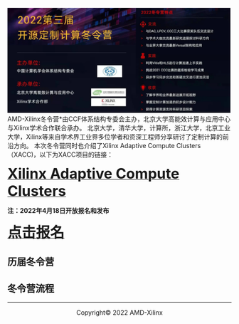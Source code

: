 <!--# CCF TCARCH- Customized Computing Challenge!-->

![](./images/winter_camp22.png)
AMD-Xilinx冬令营*由CCF体系结构专委会主办，北京大学高能效计算与应用中心与Xilinx学术合作联合承办。
北京大学，清华大学，计算所，浙江大学，北京工业大学，Xilinx等来自学术界工业界多位学者和资深工程师分享研讨了定制计算的前沿方向。
本次冬令营同时也介绍了Xilinx Adaptive Compute Clusters（XACC)，以下为XACC项目的链接：


<a href="https://xilinx.github.io/xacc/"><font size="6" ><strong>Xilinx Adaptive Compute Clusters</strong></font></a>


**注：2022年4月18日开放报名和发布**

<a href="https://xupsh.github.io/ccc2021/upload.html"><font size="6" ><strong>点击报名</strong></font></a>


## 历届冬令营
        



## 冬令营流程



---------------------------------------
<p align="center">Copyright&copy; 2022 AMD-Xilinx</p>
